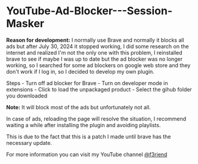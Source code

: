 # YouTube-Ad-Blocker---Session-Masker

**Reason for development:** I normally use Brave and normally it blocks all ads but after July 30, 2024 it stopped working, I did some research on the internet and realized I'm not the only one with this problem, I reinstalled brave to see if maybe I was up to date but the ad blocker was no longer working, so I searched for some ad blockers on google web store and they don't work if I log in, so I decided to develop my own plugin.

Steps
    - Turn off ad blocker for Brave
    - Turn on developer mode in extensions
    - Click to load the unpackaged product
    - Select the gihub folder you downloaded



**Note:** It will block most of the ads but unfortunately not all.

In case of ads, reloading the page will resolve the situation, I recommend waiting a while after installing the plugin and avoiding playlists.

This is due to the fact that this is a patch I made until brave has the necessary update.




For more information you can visit my YouTube channel <a href="https://www.youtube.com/channel/UCG7kNddY8k9g30UerQqVw7w" target="_blank" title="YouTube Channel">@f3riend</a>
